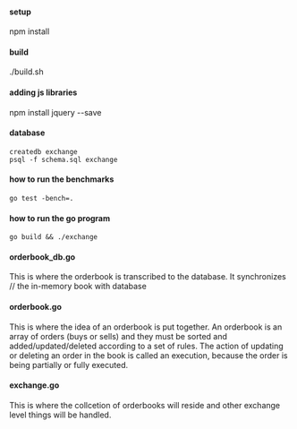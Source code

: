 #### setup
npm install

#### build
./build.sh

#### adding js libraries
npm install jquery --save

#### database
```
createdb exchange
psql -f schema.sql exchange
```

#### how to run the benchmarks
```
go test -bench=.
```

#### how to run the go program
```
go build && ./exchange
```

#### orderbook_db.go
This is where the orderbook is transcribed to the database. It synchronizes
// the in-memory book with database

#### orderbook.go
This is where the idea of an orderbook is put together. An
orderbook is an array of orders (buys or sells) and they must
be sorted and added/updated/deleted according to a set of rules.
The action of updating or deleting an order in the book is called
an execution, because the order is being partially or fully executed.

#### exchange.go
This is where the collcetion of orderbooks will reside and other exchange level
things will be handled.
